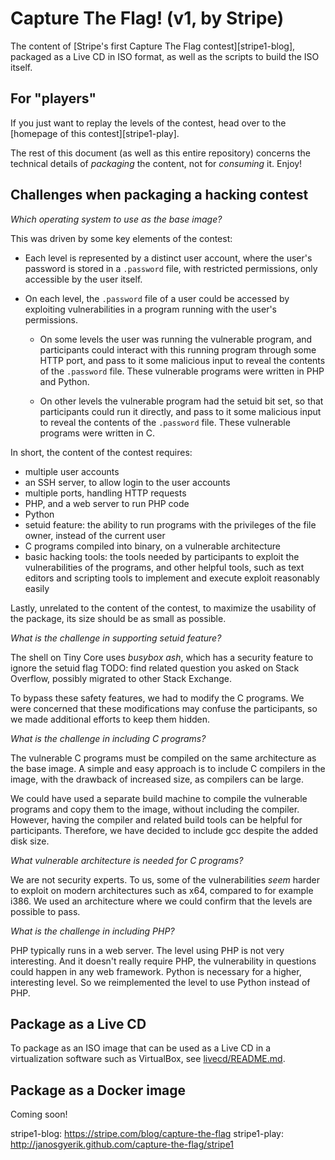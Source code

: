 Capture The Flag! (v1, by Stripe)
=================================

The content of [Stripe's first Capture The Flag contest][stripe1-blog],
packaged as a Live CD in ISO format, as well as the scripts to build the ISO itself.

For "players"
-------------

If you just want to replay the levels of the contest,
head over to the [homepage of this contest][stripe1-play].

The rest of this document (as well as this entire repository) concerns the technical details of *packaging* the content, not for *consuming* it.
Enjoy!

Challenges when packaging a hacking contest
-------------------------------------------

*Which operating system to use as the base image?*

This was driven by some key elements of the contest:

- Each level is represented by a distinct user account, where the user's password is stored in a `.password` file, with restricted permissions, only accessible by the user itself.

- On each level, the `.password` file of a user could be accessed by exploiting vulnerabilities in a program running with the user's permissions.

  - On some levels the user was running the vulnerable program, and participants could interact with this running program through some HTTP port, and pass to it some malicious input to reveal the contents of the `.password` file. These vulnerable programs were written in PHP and Python.

  - On other levels the vulnerable program had the setuid bit set, so that participants could run it directly, and pass to it some malicious input to reveal the contents of the `.password` file. These vulnerable programs were written in C.

In short, the content of the contest requires:

- multiple user accounts
- an SSH server, to allow login to the user accounts
- multiple ports, handling HTTP requests
- PHP, and a web server to run PHP code
- Python
- setuid feature: the ability to run programs with the privileges of the file owner, instead of the current user
- C programs compiled into binary, on a vulnerable architecture
- basic hacking tools: the tools needed by participants to exploit the vulnerabilities of the programs, and other helpful tools, such as text editors and scripting tools to implement and execute exploit reasonably easily

Lastly, unrelated to the content of the contest,
to maximize the usability of the package,
its size should be as small as possible.

*What is the challenge in supporting setuid feature?*

The shell on Tiny Core uses *busybox ash*,
which has a security feature to ignore the setuid flag
TODO: find related question you asked on Stack Overflow,
possibly migrated to other Stack Exchange.

To bypass these safety features,
we had to modify the C programs.
We were concerned that these modifications may confuse the participants,
so we made additional efforts to keep them hidden.

*What is the challenge in including C programs?*

The vulnerable C programs must be compiled on the same architecture as the base image. A simple and easy approach is to include C compilers in the image, with the drawback of increased size, as compilers can be large.

We could have used a separate build machine to compile the vulnerable programs and copy them to the image, without including the compiler. However, having the compiler and related build tools can be helpful for participants. Therefore, we have decided to include gcc despite the added disk size.

*What vulnerable architecture is needed for C programs?*

We are not security experts. To us, some of the vulnerabilities *seem* harder to exploit on modern architectures such as x64, compared to for example i386. We used an architecture where we could confirm that the levels are possible to pass.

*What is the challenge in including PHP?*

PHP typically runs in a web server.
The level using PHP is not very interesting.
And it doesn't really require PHP, the vulnerability in questions could happen in any web framework.
Python is necessary for a higher, interesting level.
So we reimplemented the level to use Python instead of PHP.

Package as a Live CD
--------------------

To package as an ISO image that can be used as a Live CD in a virtualization software such as VirtualBox, see [livecd/README.md](livecd/README.md).

Package as a Docker image
-------------------------

Coming soon!

stripe1-blog: https://stripe.com/blog/capture-the-flag
stripe1-play: http://janosgyerik.github.com/capture-the-flag/stripe1
